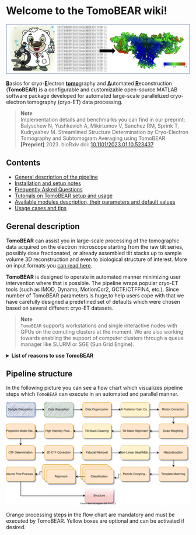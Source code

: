 # Welcome to the TomoBEAR wiki!

![TomoBEAR Social Media Logo Image](/images/TomoBEAR_gitlogo.png)

<u>**B**</u>asics for cryo-<u>**E**</u>lectron <u>**tomo**</u>graphy and <u>**A**</u>utomated <u>**R**</u>econstruction (**TomoBEAR**) is a configurable and customizable open-source MATLAB software package developed for automated large-scale parallelized cryo-electron tomography (cryo-ET) data processing.

> **Note**
> <br/> Implementation details and benchmarks you can find in our preprint:
</br> Balyschew N, Yushkevich A, Mikirtumov V, Sanchez RM, Sprink T, Kudryashev M. Streamlined Structure Determination by Cryo-Electron Tomography and Subtomogram Averaging using TomoBEAR. **[Preprint]** 2023. bioRxiv doi: [10.1101/2023.01.10.523437](https://www.biorxiv.org/content/10.1101/2023.01.10.523437v1)

## Contents

- [General description of the pipeline](#general-description) 
- [Installation and setup notes](https://github.com/KudryashevLab/TomoBEAR/wiki/Installation-and-Setup)
- [Frequently Asked Questions](https://github.com/KudryashevLab/TomoBEAR/wiki/Frequently-Asked-Questions)
- [Tutorials on TomoBEAR setup and usage](https://github.com/KudryashevLab/TomoBEAR/wiki/Tutorials)
- [Available modules description, their parameters and default values](https://github.com/KudryashevLab/TomoBEAR/wiki/Modules)
- [Usage cases and tips](https://github.com/KudryashevLab/TomoBEAR/wiki/Usage)


## Gerenal description

**TomoBEAR** can assist you in large-scale processing of the tomographic data acquired on the electron microscope starting from the raw tilt series, possibly dose fractionated, or already assembled tilt stacks up to sample volume 3D reconstruction and even to biological structure of interest. More on input formats you [can read here](https://github.com/KudryashevLab/TomoBEAR/wiki/Usage.md#input-data-file-formats).

**TomoBEAR** is designed to operate in automated manner minimizing user intervention where that is possible. The pipeline wraps popular cryo-ET tools (such as IMOD, Dynamo, MotionCor2, GCTF/CTFFIN4, etc.). Since number of TomoBEAR parameters is huge,to help users cope with that we have carefully designed a predefined set of defaults which were chosen based on several different cryo-ET datasets.

> **Note**
> <br/> `TomoBEAR` supports workstations and single interactive nodes with GPUs on the comuting clusters at the moment. We are also working towards enabling the support of computer clusters through a queue manager like SLURM or SGE (Sun Grid Engine).

<details><summary><b>List of reasons to use TomoBEAR</b></summary>
<p>

* Uses default presets which work on a variety of tested datasets
* Standalone and MATLAB versions are available
* Parallel execution is possible
* Computing resources are configurable
* Standardized folder structure
* Can deal with
  * misnumbered tilt images due to SerialEM crashes, based on timestamps
  * different naming conventions
  * EERs, MRCs and TIFs from K2, K3, Falcon4
  * duplicated projections due to tracking issues (first, last, keep)
* Restarting / resuming is possible (e.g. in case of errors, wrong configuration)
  * Checkpoints are created after every processing step of a tilt series or tomogram
* Based on JSON configuration files which can be easily shared between others so that they can validate or improve your results
* Developed and tested on standard benchmarking datasets (such as EMPIAR-10064) to achieve same or better results as with manual processing
* You are able to look at the intermediates optimize parameters and rerun the steps to achieve optimal results
* You are never locked to the TomoBEAR processing pipeline and can easily breakout at various steps to other software tools you prefer
* Uses links where possible
* Clean up functionality to save storage
* Tomograms to be processed can be limited to a subset
* Uses Dynamo tilt-series alignment but injects the fiducial positions to IMOD for projection estimation
* Alignment parameters for tilt series can be (optionally) manually refined
* Routines for particle identification: template matching or geometry-assisted particle picking (with Dynamo)
* Improved Dynamo template matching functionality
  * 10x - 14x speedup leveraging the GPU compared to 28 CPUs achieving 18x speedup
* Sub-stacking analysis (by SUSAN) is integrated (work in progress)
* TemplateMatchingPostprocessing
  * Extraction of particles and conversion to dboxes to speed up file system access speed
* DynamoAlignmentProject
  * Classification by multi-reference alignment (MRA)
    * Generation of initial templates with with true structures and "noise traps"
  * Extraction of particles with SUSAN and conversion to dboxes now possible
  * Forcing of using SUSAN is also possible
    * BinStacks module with appropriate binning levels should be run upfront
  * Modification of particles box size is possible, as input can be used a factor, the absolute box size can be used as input
* Introduced presorting for single numbered tilt series data (as in Wenbo’s case of published Ryanodine receptor data)
* Automated exclusion of bad tilts in reconstructions based on refined fiducial file from BatchRunTomo module

</p>
</details>

## Pipeline structure
In the following picture you can see a flow chart which visualizes pipeline steps which `TomoBEAR` can execute in an automated and parallel manner. 

![Schematic Pipeline Image](/images/pipeline_light_mode.svg)

Orange processing steps in the flow chart are mandatory and must be executed by TomoBEAR. Yellow boxes are optional and can be activated if desired.
